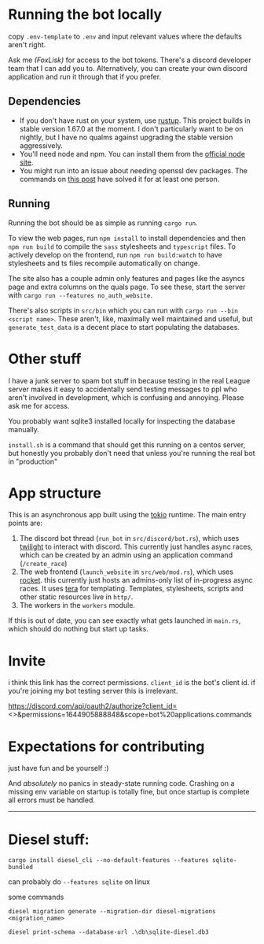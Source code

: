 # Running the bot locally

copy `.env-template` to `.env` and input relevant values where the defaults aren't right.

Ask me _(FoxLisk)_ for access to the bot tokens. There's a discord developer team that I can add you to. Alternatively, you can create your own discord application and run it through that if you prefer.

## Dependencies

* If you don't have rust on your system, use [rustup](https://rustup.rs/). This project builds in stable version 1.67.0 at the moment. I don't particularly want to be on nightly, but I have no qualms against upgrading the stable version aggressively.
* You'll need node and npm. You can install them from the [official node site](https://nodejs.org/en/download).
* You might run into an issue about needing openssl dev packages. The commands on [this post](https://ma.ttias.be/could-not-find-directory-of-openssl-installation/) have solved it for at least one person. 

## Running
Running the bot should be as simple as running `cargo run`.

To view the web pages, run `npm install` to install dependencies and then `npm run build` to compile the `sass` stylesheets and `typescript` files.
To actively develop on the frontend, run `npm run build:watch` to have stylesheets and ts files recompile automatically on change.

The site also has a couple admin only features and pages like the asyncs page and extra columns on the quals page. To see these, start the server with `cargo run --features no_auth_website`.

There's also scripts in `src/bin` which you can run with `cargo run --bin <script name>`. These aren't, like, maximally well maintained and useful, but `generate_test_data` is a decent place to start populating the databases.

# Other stuff

I have a junk server to spam bot stuff in because testing in the real League server makes it easy to accidentally send testing messages to ppl who aren't involved in development, which is confusing and annoying. Please ask me for access.

You probably want sqlite3 installed locally for inspecting the database manually.

`install.sh` is a command that should get this running on a centos server, but honestly you probably don't need that unless you're running the real bot in "production"

# App structure

This is an asynchronous app built using the [tokio](https://docs.rs/tokio/latest/tokio/) runtime. The main entry points are:
  1. The discord bot thread (`run_bot` in `src/discord/bot.rs`), which uses [twilight](https://twilight.rs/) to interact with discord. This currently just handles async races, which can be created by an admin using an application command (`/create_race`)
  2. The web frontend (`launch_website` in `src/web/mod.rs`), which uses [rocket](https://rocket.rs/). this currently just hosts an admins-only list of in-progress async races. It uses [tera](https://tera.netlify.app/docs/) for templating. Templates, stylesheets, scripts and other static resources live in `http/`.
  3. The workers in the `workers` module.

If this is out of date, you can see exactly what gets launched in `main.rs`, which should do nothing but start up tasks.

# Invite

i think this link has the correct permissions. `client_id` is the bot's client id. if you're joining my bot testing server this is irrelevant.

https://discord.com/api/oauth2/authorize?client_id=<>&permissions=1644905888848&scope=bot%20applications.commands

# Expectations for contributing

just have fun and be yourself :)

And _absolutely_ no panics in steady-state running code. Crashing on a missing env variable on startup is totally fine, but once startup is complete all errors must be handled.

------------

# Diesel stuff:

`cargo install diesel_cli --no-default-features --features sqlite-bundled`

can probably do `--features sqlite` on linux

some commands
```
diesel migration generate --migration-dir diesel-migrations <migration_name>

diesel print-schema --database-url .\db\sqlite-diesel.db3
```
